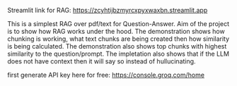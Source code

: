 Streamlit link for RAG: https://zcyhtijbzmyrcxpyxwaxbn.streamlit.app

This is a simplest RAG over pdf/text for Question-Answer. Aim of the project is to show how RAG works under the hood. The demonstration shows how chunking is working, what text chunks are being created then how similarity is being calculated. The demonstration also shows top chunks with highest similarity to the question/prompt. The impletation also shows that if the LLM does not have context then it will say so instead of hullucinating.

first generate API key here for free: https://console.groq.com/home
